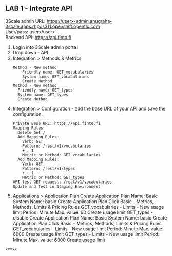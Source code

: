 
## LAB 1 - Integrate API

3Scale admin URL: https://userx-admin.anugraha-3scale.apps.rhpds311.openshift.opentlc.com  
User/pass: userx/userx  
Backend API: https://api.finto.fi  
  
1. Login into 3Scale admin portal
2. Drop down - API
3. Integration > Methods & Metrics 
   ```
   Method - New method  
       Friendly name: GET_vocabularies  
       System name: GET_vocabularies  
       Create Method  
   Method - New method  
     Friendly name: GET_types  
     System name: GET_types  
     Create Method  
   ```
4. Integration > Configuration - add the base URL of your API and save the configuration.
   ```
   Private Base URL: https://api.finto.fi
   Mapping Rules:
     Delete Get /
     Add Mapping Rules:
       Verb: GET
       Pattern: /rest/v1/vocabularies
       + : 1
       Metric or Method: GET_vocabularies
     Add Mapping Rules:
       Verb: GET
       Pattern: /rest/v1/types
       + : 1
       Metric or Method: GET_types
   API test GET request: /rest/v1/vocabularies
   Update and Test in Staging Environment
   ```
5. Applications > Application Plan
   Create Application Plan
     Name: Basic
     System Name: basic
     Create Application Plan
     Click Basic - Metrics, Methods, Limits & Pricing Rules 
       GET_vocabularies - Limits - New usage limit
         Period: Minute
         Max. value: 60
         Create usage limit
       GET_types - disable
   Create Application Plan
     Name: Basic
     System Name: basic
     Create Application Plan
     Click Basic - Metrics, Methods, Limits & Pricing Rules 
       GET_vocabularies - Limits - New usage limit
         Period: Minute
         Max. value: 6000
         Create usage limit
       GET_types - Limits - New usage limit
         Period: Minute
         Max. value: 6000
         Create usage limit
       

```
xxxxx
```
